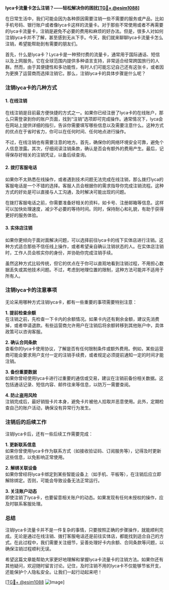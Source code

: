 **lyca卡流量卡怎么注销？——轻松解决你的困扰[[TG💪+ @esim1088](https://t.me/s/esim1088)]**

在日常生活中，我们可能会因为各种原因需要注销一些不需要的服务或产品，比如手机号码、银行账户或者像lyca卡这样的流量卡。对于那些不常使用或者不再需要的lyca卡流量卡，注销是避免不必要的费用和麻烦的好办法。但是，很多人对如何注销lyca卡并不了解，甚至感到无从下手。今天，我们就来聊聊lyca卡流量卡怎么注销，希望能帮助到有需要的朋友们。

首先，什么是lyca卡？Lyca卡是一种预付费的流量卡，通常用于国际通话、短信以及上网服务。它在全球范围内提供多种语言支持，非常适合经常跨国旅行的人群。然而，由于其便捷性和多功能性，有时人们可能忘记自己还有这张卡，或者因为更换了运营商而选择注销它。那么，注销lyca卡的具体步骤是什么呢？

### 注销lyca卡的几种方式

#### 1. 在线注销

在线注销是目前最方便快捷的方式之一。如果你已经注册了lyca卡的在线账户，那么只需登录到你的账户页面，找到“注销”选项即可完成操作。通常情况下，lyca会在网站上提供详细的指引，告诉你需要填写哪些信息以及需要注意什么。这种方式的优点在于省时省力，你可以在任何时间、任何地点进行操作。

不过，在线注销也有需要注意的地方。首先，确保你的网络环境安全可靠，避免个人信息泄露。其次，仔细阅读注销条款，确认是否会有额外的费用产生。最后，记得保存好相关的注销凭证，以备后续查询。

#### 2. 拨打客服电话

如果你不太熟悉在线操作，或者遇到技术问题无法完成在线注销，那么拨打lyca的客服电话是一个不错的选择。客服人员会根据你的需求指导你完成注销流程。这种方式的好处是可以直接与人工沟通，及时解决可能出现的问题。

在拨打客服电话之前，你需要准备好相关的资料，如卡号、注册邮箱等信息。这样可以加快处理速度，减少不必要的等待时间。同时，保持耐心和礼貌，有助于获得更好的服务体验。

#### 3. 实体店注销

如果你更倾向于面对面解决问题，可以选择前往lyca卡的线下实体店进行注销。这种方式适合那些不信任线上操作，或者希望亲自确认注销状态的人。在实体店注销时，工作人员会核实你的身份，并协助你完成注销手续。

虽然这种方式比较传统，但它的优点在于你可以直观地看到注销过程，不用担心数据丢失或其他技术问题。不过，考虑到地理位置的限制，这种方法可能并不适用于所有人。

### 注销lyca卡的注意事项

无论采用哪种方式注销lyca卡，都有一些重要的事项需要特别注意：

**1. 提前检查余额**  
在注销之前，先检查一下卡内的余额情况。如果卡内还有剩余金额，建议先消费掉，或者申请退款。有些运营商允许用户在注销后将余额转移到其他账户中，具体政策可以咨询客服。

**2. 确认合同条款**  
查看你的lyca卡使用协议，了解是否有任何限制条件或额外费用。例如，某些运营商可能会要求用户支付一定的注销手续费，或者规定必须提前通知一定的时间才能注销。

**3. 备份重要数据**  
如果你曾经使用lyca卡进行过重要的通信或交易，建议在注销前备份相关数据。这包括通话记录、短信内容、邮件往来等信息，以防万一需要查阅。

**4. 防止盗用风险**  
注销完成后，最好销毁卡片本身，避免卡片被他人拾取并恶意使用。此外，定期检查自己的账户活动，确保没有异常行为发生。

### 注销后的后续工作

注销lyca卡后，还有一些后续工作需要完成：

**1. 更新联系信息**  
如果你曾使用lyca卡作为联系方式（如接收验证码、订阅服务等），记得及时更新这些信息，以免影响正常使用。

**2. 解绑关联设备**  
如果你曾经将lyca卡绑定到某些智能设备上（如手机、平板等），在注销后应立即解除绑定。否则，可能会导致设备无法正常运行。

**3. 关注账户动态**  
即使注销了lyca卡，也要留意相关账户的动态。如果发现有任何未授权的操作，应及时联系客服处理。

### 总结

注销lyca卡流量卡并不是一件复杂的事情，只要按照正确的步骤操作，就能顺利完成。无论是通过在线注销、拨打客服电话还是前往实体店，都能找到适合自己的方式。在此过程中，我们需要关注细节，妥善处理好卡内余额、合同条款等问题，以确保注销过程顺利无误。

希望这篇文章能帮助大家更好地理解和掌握lyca卡流量卡的注销方法。如果你还有其他疑问，欢迎随时留言讨论。记住，及时注销不用的lyca卡不仅能够节省开支，还能保护个人隐私安全。让我们一起行动起来吧！

[[TG💪+ @esim1088](https://t.me/s/esim1088) ![Image](https://i.postimg.cc/4NQfJmqS/Snipaste-2025-05-13-00-14-12.png)]
